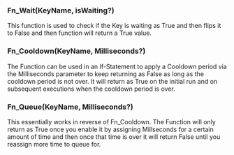 ### Fn_Wait(KeyName, isWaiting?)
This function is used to check if the Key is waiting as True and then flips it to False and then function will return a True value.

### Fn_Cooldown(KeyName, Milliseconds?)
The Function can be used in an If-Statement to apply a Cooldown period via the Milliseconds parameter to keep returning as False as long as the cooldown period is not over.
It will return as True on the initial run and on subsequent executions when the cooldown period is over.

### Fn_Queue(KeyName, Milliseconds?)
This essentially works in reverse of Fn_Cooldown. 
The Function will only return as True once you enable it by assigning Millseconds for a certain amount of time and then once that time is over it will return False until you reassign more time to queue for.
